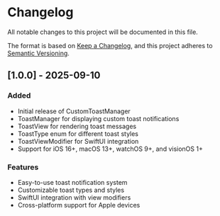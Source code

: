 # Changelog

All notable changes to this project will be documented in this file.

The format is based on [Keep a Changelog](https://keepachangelog.com/en/1.0.0/),
and this project adheres to [Semantic Versioning](https://semver.org/spec/v2.0.0.html).

## [1.0.0] - 2025-09-10

### Added
- Initial release of CustomToastManager
- ToastManager for displaying custom toast notifications
- ToastView for rendering toast messages
- ToastType enum for different toast styles
- ToastViewModifier for SwiftUI integration
- Support for iOS 16+, macOS 13+, watchOS 9+, and visionOS 1+

### Features
- Easy-to-use toast notification system
- Customizable toast types and styles
- SwiftUI integration with view modifiers
- Cross-platform support for Apple devices
